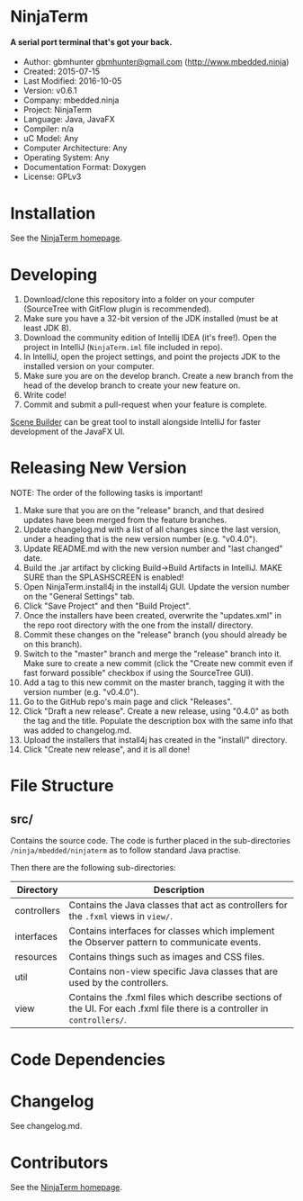 
NinjaTerm
=========

#### A serial port terminal that's got your back.


- Author: gbmhunter <gbmhunter@gmail.com> (http://www.mbedded.ninja)
- Created: 2015-07-15
- Last Modified: 2016-10-05
- Version: v0.6.1
- Company: mbedded.ninja
- Project: NinjaTerm
- Language: Java, JavaFX
- Compiler: n/a
- uC Model: Any
- Computer Architecture: Any
- Operating System: Any
- Documentation Format: Doxygen
- License: GPLv3


Installation
============

See the [NinjaTerm homepage](http://mbedded-ninja.github.io/NinjaTerm/).

Developing
==========

1. Download/clone this repository into a folder on your computer (SourceTree with GitFlow plugin is recommended).
2. Make sure you have a 32-bit version of the JDK installed (must be at least JDK 8).
3. Download the community edition of Intellij IDEA (it's free!). Open the project in IntelliJ (`NinjaTerm.iml` file included in repo).
4. In IntelliJ, open the project settings, and point the projects JDK to the installed version on your computer.
5. Make sure you are on the develop branch. Create a new branch from the head of the develop branch to create your new feature on.
6. Write code!
7. Commit and submit a pull-request when your feature is complete.

[Scene Builder](http://gluonhq.com/labs/scene-builder/) can be great tool to install alongside IntelliJ for faster development of the JavaFX UI.

Releasing New Version
=====================

NOTE: The order of the following tasks is important!

1. Make sure that you are on the "release" branch, and that desired updates have been merged from the feature branches.
1. Update changelog.md with a list of all changes since the last version, under a heading that is the new version number (e.g. "v0.4.0").
2. Update README.md with the new version number and "last changed" date.
3. Build the .jar artifact by clicking Build->Build Artifacts in IntelliJ. MAKE SURE than the SPLASHSCREEN is enabled!
4. Open NinjaTerm.install4j in the install4j GUI. Update the version number on the "General Settings" tab.
5. Click "Save Project" and then "Build Project".
6. Once the installers have been created, overwrite the "updates.xml" in the repo root directory with the one from the install/ directory.
7. Commit these changes on the "release" branch (you should already be on this branch).
8. Switch to the "master" branch and merge the "release" branch into it. Make sure to create a new commit (click the "Create new commit even if fast forward possible" checkbox if using the SourceTree GUI).
9. Add a tag to this new commit on the master branch, tagging it with the version number (e.g. "v0.4.0").
10. Go to the GitHub repo's main page and click "Releases".
11. Click "Draft a new release". Create a new release, using "0.4.0" as both the tag and the title. Populate the description box with the same info that was added to changelog.md.
12. Upload the installers that install4j has created in the "install/" directory.
13. Click "Create new release", and it is all done!
 

File Structure 
==============



src/
----

Contains the source code. The code is further placed in the sub-directories `/ninja/mbedded/ninjaterm` as to follow standard Java practise.

Then there are the following sub-directories:

| Directory    | Description                                                                                                                 |
| ------------ | --------------------------------------------------------------------------------------------------------------------------- |
| controllers  | Contains the Java classes that act as controllers for the `.fxml` views in `view/`.                                         |
| interfaces   | Contains interfaces for classes which implement the Observer pattern to communicate events.                                 |
| resources    | Contains things such as images and CSS files.                                                                               |
| util         | Contains non-view specific Java classes that are used by the controllers.                                                   |
| view         | Contains the .fxml files which describe sections of the UI. For each .fxml file there is a controller in `controllers/`.    |


Code Dependencies
=================



Changelog
=========

See changelog.md.

Contributors
============

See the [NinjaTerm homepage](http://mbedded-ninja.github.io/NinjaTerm/).